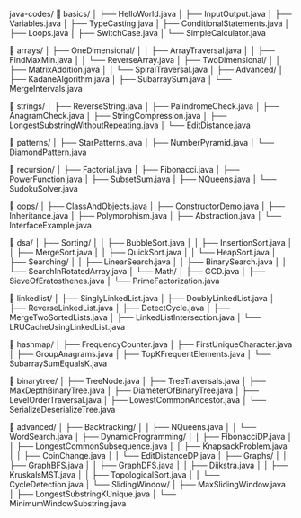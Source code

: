 java-codes/
📁 basics/
│ ├── HelloWorld.java
│ ├── InputOutput.java
│ ├── Variables.java
│ ├── TypeCasting.java
│ ├── ConditionalStatements.java
│ ├── Loops.java
│ ├── SwitchCase.java
│ └── SimpleCalculator.java

📁 arrays/
│ ├── OneDimensional/
│ │ ├── ArrayTraversal.java
│ │ ├── FindMaxMin.java
│ │ └── ReverseArray.java
│ ├── TwoDimensional/
│ │ ├── MatrixAddition.java
│ │ └── SpiralTraversal.java
│ ├── Advanced/
│ ├── KadaneAlgorithm.java
│ ├── SubarraySum.java
│ └── MergeIntervals.java

📁 strings/
│ ├── ReverseString.java
│ ├── PalindromeCheck.java
│ ├── AnagramCheck.java
│ ├── StringCompression.java
│ ├── LongestSubstringWithoutRepeating.java
│ └── EditDistance.java

📁 patterns/
│ ├── StarPatterns.java
│ ├── NumberPyramid.java
│ └── DiamondPattern.java

📁 recursion/
│ ├── Factorial.java
│ ├── Fibonacci.java
│ ├── PowerFunction.java
│ ├── SubsetSum.java
│ ├── NQueens.java
│ └── SudokuSolver.java

📁 oops/
│ ├── ClassAndObjects.java
│ ├── ConstructorDemo.java
│ ├── Inheritance.java
│ ├── Polymorphism.java
│ ├── Abstraction.java
│ └── InterfaceExample.java

📁 dsa/
│ ├── Sorting/
│ │ ├── BubbleSort.java
│ │ ├── InsertionSort.java
│ │ ├── MergeSort.java
│ │ ├── QuickSort.java
│ │ └── HeapSort.java
│ ├── Searching/
│ │ ├── LinearSearch.java
│ │ ├── BinarySearch.java
│ │ └── SearchInRotatedArray.java
│ └── Math/
│ ├── GCD.java
│ ├── SieveOfEratosthenes.java
│ └── PrimeFactorization.java

📁 linkedlist/
│ ├── SinglyLinkedList.java
│ ├── DoublyLinkedList.java
│ ├── ReverseLinkedList.java
│ ├── DetectCycle.java
│ ├── MergeTwoSortedLists.java
│ ├── LinkedListIntersection.java
│ └── LRUCacheUsingLinkedList.java

📁 hashmap/
│ ├── FrequencyCounter.java
│ ├── FirstUniqueCharacter.java
│ ├── GroupAnagrams.java
│ ├── TopKFrequentElements.java
│ └── SubarraySumEqualsK.java

📁 binarytree/
│ ├── TreeNode.java
│ ├── TreeTraversals.java
│ ├── MaxDepthBinaryTree.java
│ ├── DiameterOfBinaryTree.java
│ ├── LevelOrderTraversal.java
│ ├── LowestCommonAncestor.java
│ └── SerializeDeserializeTree.java

📁 advanced/
│ ├── Backtracking/
│ │ ├── NQueens.java
│ │ └── WordSearch.java
│ ├── DynamicProgramming/
│ │ ├── FibonacciDP.java
│ │ ├── LongestCommonSubsequence.java
│ │ ├── KnapsackProblem.java
│ │ ├── CoinChange.java
│ │ └── EditDistanceDP.java
│ ├── Graphs/
│ │ ├── GraphBFS.java
│ │ ├── GraphDFS.java
│ │ ├── Dijkstra.java
│ │ ├── KruskalsMST.java
│ │ ├── TopologicalSort.java
│ │ └── CycleDetection.java
│ └── SlidingWindow/
│ ├── MaxSlidingWindow.java
│ ├── LongestSubstringKUnique.java
│ └── MinimumWindowSubstring.java
